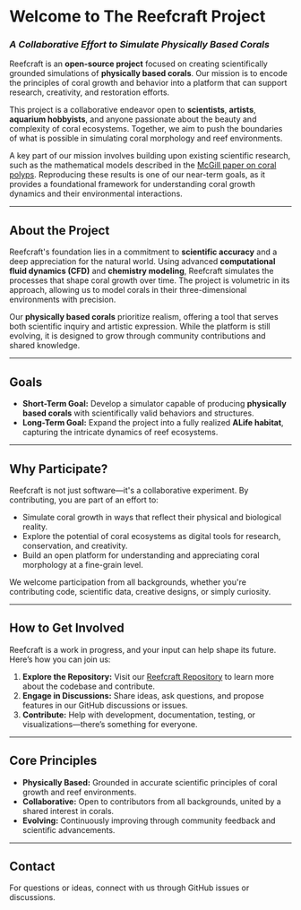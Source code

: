 # Welcome to The Reefcraft Project
### *A Collaborative Effort to Simulate Physically Based Corals*

Reefcraft is an **open-source project** focused on creating scientifically grounded simulations of **physically based corals**. Our mission is to encode the principles of coral growth and behavior into a platform that can support research, creativity, and restoration efforts.

This project is a collaborative endeavor open to **scientists**, **artists**, **aquarium hobbyists**, and anyone passionate about the beauty and complexity of coral ecosystems. Together, we aim to push the boundaries of what is possible in simulating coral morphology and reef environments.

A key part of our mission involves building upon existing scientific research, such as the mathematical models described in the [McGill paper on coral polyps](https://bioengineering.hyperbook.mcgill.ca/mathematical-marine-models-of-coral-polyps/). Reproducing these results is one of our near-term goals, as it provides a foundational framework for understanding coral growth dynamics and their environmental interactions.

---

## About the Project
Reefcraft's foundation lies in a commitment to **scientific accuracy** and a deep appreciation for the natural world. Using advanced **computational fluid dynamics (CFD)** and **chemistry modeling**, Reefcraft simulates the processes that shape coral growth over time. The project is volumetric in its approach, allowing us to model corals in their three-dimensional environments with precision.

Our **physically based corals** prioritize realism, offering a tool that serves both scientific inquiry and artistic expression. While the platform is still evolving, it is designed to grow through community contributions and shared knowledge.

---

## Goals
- **Short-Term Goal:** Develop a simulator capable of producing **physically based corals** with scientifically valid behaviors and structures.
- **Long-Term Goal:** Expand the project into a fully realized **ALife habitat**, capturing the intricate dynamics of reef ecosystems.

---

## Why Participate?
Reefcraft is not just software—it's a collaborative experiment. By contributing, you are part of an effort to:
- Simulate coral growth in ways that reflect their physical and biological reality.
- Explore the potential of coral ecosystems as digital tools for research, conservation, and creativity.
- Build an open platform for understanding and appreciating coral morphology at a fine-grain level.

We welcome participation from all backgrounds, whether you're contributing code, scientific data, creative designs, or simply curiosity.

---

## How to Get Involved
Reefcraft is a work in progress, and your input can help shape its future. Here’s how you can join us:
1. **Explore the Repository:** Visit our [Reefcraft Repository](https://github.com/TheReefcraftProject/Reefcraft) to learn more about the codebase and contribute.
2. **Engage in Discussions:** Share ideas, ask questions, and propose features in our GitHub discussions or issues.
3. **Contribute:** Help with development, documentation, testing, or visualizations—there’s something for everyone.

---

## Core Principles
- **Physically Based:** Grounded in accurate scientific principles of coral growth and reef environments.
- **Collaborative:** Open to contributors from all backgrounds, united by a shared interest in corals.
- **Evolving:** Continuously improving through community feedback and scientific advancements.

---

## Contact
For questions or ideas, connect with us through GitHub issues or discussions.
